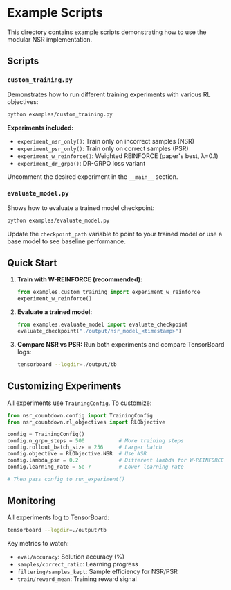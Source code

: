 # Example Scripts

This directory contains example scripts demonstrating how to use the modular NSR implementation.

## Scripts

### `custom_training.py`

Demonstrates how to run different training experiments with various RL objectives:

```bash
python examples/custom_training.py
```

**Experiments included:**
- `experiment_nsr_only()`: Train only on incorrect samples (NSR)
- `experiment_psr_only()`: Train only on correct samples (PSR)
- `experiment_w_reinforce()`: Weighted REINFORCE (paper's best, λ=0.1)
- `experiment_dr_grpo()`: DR-GRPO loss variant

Uncomment the desired experiment in the `__main__` section.

### `evaluate_model.py`

Shows how to evaluate a trained model checkpoint:

```bash
python examples/evaluate_model.py
```

Update the `checkpoint_path` variable to point to your trained model or use a base model to see baseline performance.

## Quick Start

1. **Train with W-REINFORCE (recommended):**
   ```python
   from examples.custom_training import experiment_w_reinforce
   experiment_w_reinforce()
   ```

2. **Evaluate a trained model:**
   ```python
   from examples.evaluate_model import evaluate_checkpoint
   evaluate_checkpoint("./output/nsr_model_<timestamp>")
   ```

3. **Compare NSR vs PSR:**
   Run both experiments and compare TensorBoard logs:
   ```bash
   tensorboard --logdir=./output/tb
   ```

## Customizing Experiments

All experiments use `TrainingConfig`. To customize:

```python
from nsr_countdown.config import TrainingConfig
from nsr_countdown.rl_objectives import RLObjective

config = TrainingConfig()
config.n_grpo_steps = 500           # More training steps
config.rollout_batch_size = 256     # Larger batch
config.objective = RLObjective.NSR  # Use NSR
config.lambda_psr = 0.2             # Different lambda for W-REINFORCE
config.learning_rate = 5e-7         # Lower learning rate

# Then pass config to run_experiment()
```

## Monitoring

All experiments log to TensorBoard:

```bash
tensorboard --logdir=./output/tb
```

Key metrics to watch:
- `eval/accuracy`: Solution accuracy (%)
- `samples/correct_ratio`: Learning progress
- `filtering/samples_kept`: Sample efficiency for NSR/PSR
- `train/reward_mean`: Training reward signal

